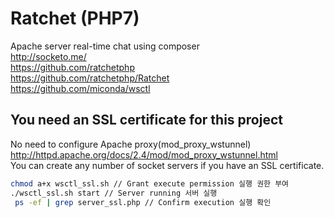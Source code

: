 # Ratchet (PHP7)
Apache server real-time chat using composer  
http://socketo.me/  
https://github.com/ratchetphp  
https://github.com/ratchetphp/Ratchet  
https://github.com/miconda/wsctl  

## You need an SSL certificate for this project
No need to configure Apache proxy(mod_proxy_wstunnel)  
http://httpd.apache.org/docs/2.4/mod/mod_proxy_wstunnel.html  
You can create any number of socket servers if you have an SSL certificate.  

```sh
chmod a+x wsctl_ssl.sh // Grant execute permission 실행 권한 부여
./wsctl_ssl.sh start // Server running 서버 실행
 ps -ef | grep server_ssl.php // Confirm execution 실행 확인
```
